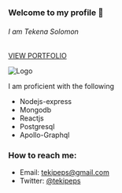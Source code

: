 ### Welcome to my profile 👋

###### I am Tekena Solomon

[VIEW PORTFOLIO](https://tekena-solomon.herokuapp.com/)

![Logo](https://raw.githubusercontent.com/Tekipeps/Tekipeps/master/profileBanner.jpg)

I am proficient with the following

- Nodejs-express
- Mongodb
- Reactjs
- Postgresql
- Apollo-Graphql

### How to reach me:

- Email: tekipeps@gmail.com
- Twitter: [@tekipeps](https://twitter.com/tekipeps)

<!--
**Tekipeps/Tekipeps** is a ✨ _special_ ✨ repository because its `README.md` (this file) appears on your GitHub profile.

Here are some ideas to get you started:

- 🔭 I’m currently working on ...
- 🌱 I’m currently learning ...
- 👯 I’m looking to collaborate on ...
- 🤔 I’m looking for help with ...
- 💬 Ask me about ...
- 📫 How to reach me: ...
- 😄 Pronouns: ...
- ⚡ Fun fact: ...
-->
